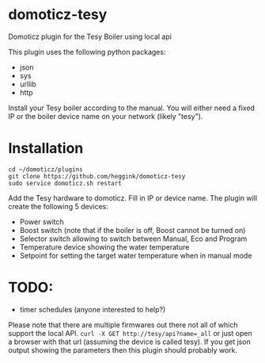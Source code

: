 # domoticz-tesy
Domoticz plugin for the Tesy Boiler using local api

This plugin uses the following python packages:
- json
- sys
- urllib
- http

Install your Tesy boiler according to the manual. You will either need a fixed IP or the boiler device name on your network (likely "tesy").

# Installation
```
cd ~/domoticz/plugins
git clone https://github.com/heggink/domoticz-tesy
sudo service domoticz.sh restart
```

Add the Tesy hardware to domoticz. Fill in IP or device name.
The plugin will create the following 5 devices:
- Power switch
- Boost switch (note that if the boiler is off, Boost cannot be turned on)
- Selector switch allowing to switch between Manual, Eco and Program
- Temperature device showing the water temperature
- Setpoint for setting the target water temperature when in manual mode

# TODO:
- timer schedules (anyone interested to help?)

Please note that there are multiple firmwares out there not all of which support the local API.
```curl -X GET http://tesy/api?name=_all```
or just open a browser with that url (assuming the device is called tesy).
If you get json output showing the parameters then this plugin should probably work.
